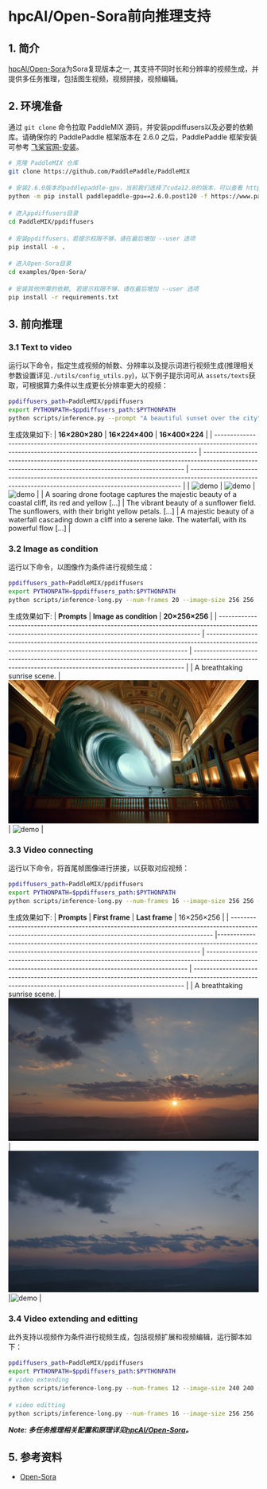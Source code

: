 # hpcAI/Open-Sora前向推理支持
## 1. 简介

[hpcAI/Open-Sora](https://github.com/hpcAI/Open-Sora)为Sora复现版本之一, 其支持不同时长和分辨率的视频生成，并提供多任务推理，包括图生视频，视频拼接，视频编辑。

## 2. 环境准备

通过 `git clone` 命令拉取 PaddleMIX 源码，并安装ppdiffusers以及必要的依赖库。请确保你的 PaddlePaddle 框架版本在 2.6.0 之后，PaddlePaddle 框架安装可参考 [飞桨官网-安装](https://www.paddlepaddle.org.cn/install/quick?docurl=/documentation/docs/zh/install/pip/linux-pip.html)。

```bash
# 克隆 PaddleMIX 仓库
git clone https://github.com/PaddlePaddle/PaddleMIX

# 安装2.6.0版本的paddlepaddle-gpu，当前我们选择了cuda12.0的版本，可以查看 https://www.paddlepaddle.org.cn/ 寻找自己适合的版本
python -m pip install paddlepaddle-gpu==2.6.0.post120 -f https://www.paddlepaddle.org.cn/whl/linux/mkl/avx/stable.html

# 进入ppdiffusers目录
cd PaddleMIX/ppdiffusers

# 安装ppdiffusers，若提示权限不够，请在最后增加 --user 选项
pip install -e .

# 进入Open-Sora目录
cd examples/Open-Sora/

# 安装其他所需的依赖, 若提示权限不够，请在最后增加 --user 选项
pip install -r requirements.txt
```

## 3. 前向推理
### 3.1 Text to video
运行以下命令，指定生成视频的帧数、分辨率以及提示词进行视频生成(推理相关参数设置详见`./utils/config_utils.py`)，以下例子提示词可从 `assets/texts`获取，可根据算力条件以生成更长分辨率更大的视频：
```bash
ppdiffusers_path=PaddleMIX/ppdiffusers
export PYTHONPATH=$ppdiffusers_path:$PYTHONPATH
python scripts/inference.py --prompt "A beautiful sunset over the city" --num-frames 16 --image-size 256 256
```
生成效果如下:
| **16×280×280**     | **16×224×400**        | **16×400×224**      |
| ------------------------------------------------------------------------------------------------------------------------------------------------------ | ------------------------------------------------------------------------------------------------------------------------------------------------------ | --------------------------------------------------------------------------------------------------------------------------------------------------------- |
| ![demo](https://github.com/PaddlePaddle/PaddleMIX/assets/46399096/926028e0-9f15-4fe0-ad9c-708f41ae9389) | ![demo](https://github.com/PaddlePaddle/PaddleMIX/assets/46399096/bcdd70ad-81b6-402b-a975-38e03069d5fd) | ![demo](https://github.com/PaddlePaddle/PaddleMIX/assets/46399096/c827e09c-aebc-4933-a350-558057690a04) |
| A soaring drone footage captures the majestic beauty of a coastal cliff, its red and yellow [...]        | The vibrant beauty of a sunflower field. The sunflowers, with their bright yellow petals. [...]    | A majestic beauty of a waterfall cascading down a cliff into a serene lake. The waterfall, with its powerful flow [...]       |

### 3.2 Image as condition

运行以下命令，以图像作为条件进行视频生成：
```bash
ppdiffusers_path=PaddleMIX/ppdiffusers
export PYTHONPATH=$ppdiffusers_path:$PYTHONPATH
python scripts/inference-long.py --num-frames 20 --image-size 256 256 --sample-name image-cond --prompt 'A breathtaking sunrise scene.{"reference_path": "assets/images/condition/wave.png","mask_strategy": "0"}'
```
生成效果如下:
| **Prompts**     | **Image as condition**        | **20×256×256**      |
| ------------------------------------------------------------------------------------------------------------------------------------------------------ | ------------------------------------------------------------------------------------------------------------------------------------------------------ | --------------------------------------------------------------------------------------------------------------------------------------------------------- |
| A breathtaking sunrise scene. | ![demo](./assets/images/condition/wave.png) | ![demo](https://github.com/PaddlePaddle/PaddleMIX/assets/46399096/63aea8e6-cf89-431d-a14e-4895b491d198) |

### 3.3 Video connecting

运行以下命令，将首尾帧图像进行拼接，以获取对应视频：
```bash
ppdiffusers_path=PaddleMIX/ppdiffusers
export PYTHONPATH=$ppdiffusers_path:$PYTHONPATH
python scripts/inference-long.py --num-frames 16 --image-size 256 256 --sample-name connect --prompt 'A breathtaking sunrise scene.{"reference_path": "assets/images/condition/sunset1.png;assets/images/condition/sunset2.png","mask_strategy": "0;0,1,0,-1,1"}'
```
生成效果如下:
| **Prompts**     | **First frame**        | **Last frame**        |  16×256×256      |
| ------------------------------------------------------------------------------------------------------------------------------------------------------ |------------------------------------------------------------------------------------------------------------------------------------------------------ | ------------------------------------------------------------------------------------------------------------------------------------------------------ | --------------------------------------------------------------------------------------------------------------------------------------------------------- |
| A breathtaking sunrise scene. | ![demo](./assets/images/condition/sunset1.png) | ![demo](./assets/images/condition/sunset2.png) |![demo](https://github.com/PaddlePaddle/PaddleMIX/assets/46399096/bc0d0dff-c045-459c-9f18-baf9751205da) |


### 3.4  Video extending and editting
此外支持以视频作为条件进行视频生成，包括视频扩展和视频编辑，运行脚本如下：
```bash
ppdiffusers_path=PaddleMIX/ppdiffusers
export PYTHONPATH=$ppdiffusers_path:$PYTHONPATH
# video extending
python scripts/inference-long.py --num-frames 12 --image-size 240 240 --sample-name video_extend  --prompt 'A car driving on the ocean.{"reference_path": "./assets/videos/d0_proc.mp4","mask_strategy": "0,0,0,-6,6"}'

# video editting
python scripts/inference-long.py --num-frames 16 --image-size 256 256 --sample-name edit --prompt 'A cyberpunk-style car at New York city.{"reference_path": "./assets/videos/d0_proc.mp4","mask_strategy": "0,0,0,0,16,0.4"}'
```


**___Note: 多任务推理相关配置和原理详见[hpcAI/Open-Sora](https://github.com/hpcaitech/Open-Sora/blob/main/docs/config.md#advanced-inference-config)。___**

## 5. 参考资料
- [Open-Sora](https://github.com/hpcAI/Open-Sora)
